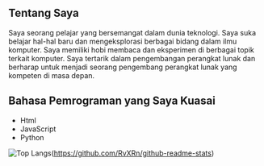 
## Tentang Saya

Saya seorang pelajar yang bersemangat dalam dunia teknologi. Saya suka belajar hal-hal baru dan mengeksplorasi berbagai bidang dalam ilmu komputer. Saya memiliki hobi membaca dan eksperimen di berbagai topik terkait komputer. Saya tertarik dalam pengembangan perangkat lunak dan berharap untuk menjadi seorang pengembang perangkat lunak yang kompeten di masa depan.

## Bahasa Pemrograman yang Saya Kuasai

- Html
- JavaScript
- Python

<!--
<img src="https://github-readme-stats.vercel.app/api/top-langs/?username=RvXRn"/>
-->
![Top Langs](https://github-readme-stats.vercel.app/api/top-langs/?username=RvXRn)(https://github.com/RvXRn/github-readme-stats)
